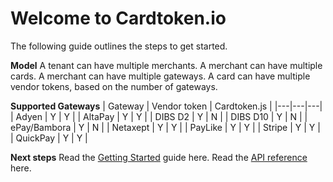 # Welcome to Cardtoken.io
The following guide outlines the steps to get started.

**Model**
A tenant can have multiple merchants. A merchant can have multiple cards. A merchant can have multiple gateways. A card can have multiple vendor tokens, based on the number of gateways.

**Supported Gateways**
| Gateway | Vendor token | Cardtoken.js |
|---|---|---|
| Adyen | Y | Y |
| AltaPay | Y | Y |
| DIBS D2 | Y | N |
| DIBS D10 | Y | N |
| ePay/Bambora | Y | N |
| Netaxept | Y | Y |
| PayLike | Y | Y |
| Stripe | Y | Y |
| QuickPay | Y | Y |

**Next steps**
Read the [Getting Started](docs/getting-started.md) guide here.
Read the [API reference](api/) here.
